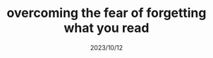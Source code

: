 ---
title: "overcoming the fear of forgetting what you read"
date: "2023/10/12"
excerpt: ""
tags: "Life"
show: false
---